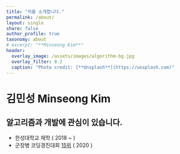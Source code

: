 ```yaml
---
title: "저를 소개합니다."
permalink: /about/
layout: single
share: false
author_profile: true
taxonomy: about
# excerpt: "**Minseong Kim**"
header:
  overlay_image: /assets/images/algorithm-bg.jpg
  overlay_filter: 0.2
  caption: "Photo credit: [**Unsplash**](https://unsplash.com)" 
---
```

# 김민성 Minseong Kim
## 알고리즘과 개발에 관심이 있습니다.  
  - 한성대학교 재학 ( 2018 ~ ) 
  - 군장병 코딩경진대회 [15위](https://programmers.co.kr/competitions/350/2020-practice-coding) ( 2020 )
